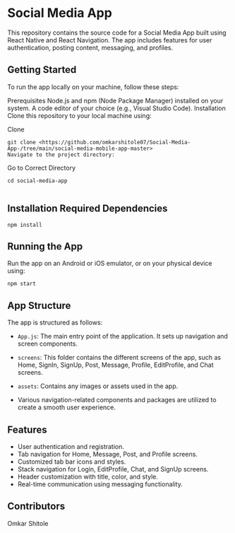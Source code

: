 # Social Media App 
This repository contains the source code for a Social Media App built using React Native and React Navigation. The app includes features for user authentication, posting content, messaging, and profiles.

## Getting Started
To run the app locally on your machine, follow these steps:

Prerequisites
Node.js and npm (Node Package Manager) installed on your system.
A code editor of your choice (e.g., Visual Studio Code).
Installation
Clone this repository to your local machine using:

Clone 

```
git clone <https://github.com/omkarshitole07/Social-Media-App-/tree/main/social-media-mobile-app-master>
Navigate to the project directory:

```
Go to Correct Directory

```
cd social-media-app


```
## Installation Required Dependencies 

```
npm install
```
## Running the App

Run the app on an Android or iOS emulator, or on your physical device using:

```
npm start
```

## App Structure

The app is structured as follows:

- `App.js`: The main entry point of the application. It sets up navigation and screen components.

- `screens`: This folder contains the different screens of the app, such as Home, SignIn, SignUp, Post, Message, Profile, EditProfile, and Chat screens.

- `assets`: Contains any images or assets used in the app.

- Various navigation-related components and packages are utilized to create a smooth user experience.

## Features
- User authentication and registration.
- Tab navigation for Home, Message, Post, and Profile screens.
- Customized tab bar icons and styles.
- Stack navigation for Login, EditProfile, Chat, and SignUp screens.
- Header customization with title, color, and style.
- Real-time communication using messaging functionality.

## Contributors
Omkar Shitole
